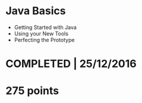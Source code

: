 # Java Basics
- Getting Started with Java 
- Using your New Tools 
- Perfecting the Prototype 

# COMPLETED | 25/12/2016
# 275 points
